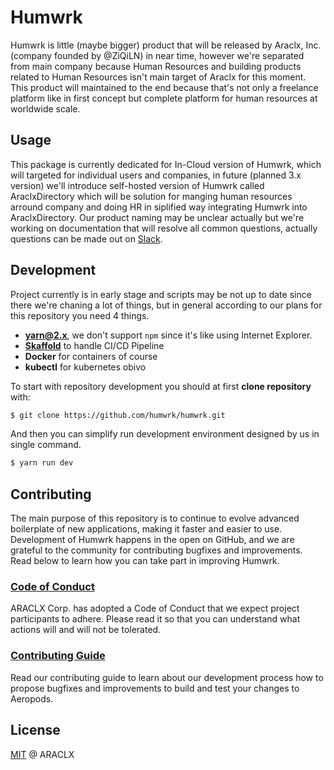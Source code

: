 # Humwrk

Humwrk is little (maybe bigger) product that will be released by Araclx, Inc. (company founded by @ZiQiLN) in near time, however we're separated from main
company because Human Resources and building products related to Human Resources isn't main target of Araclx for this moment. This product will maintained to
the end because that's not only a freelance platform like in first concept but complete platform for human resources at worldwide scale.

## Usage

This package is currently dedicated for In-Cloud version of Humwrk, which will targeted for individual users and companies, in future (planned 3.x version)
we'll introduce self-hosted version of Humwrk called AraclxDirectory which will be solution for manging human resources arround company and doing HR in
siplified way integrating Humwrk into AraclxDirectory. Our product naming may be unclear actually but we're working on documentation that will resolve all
common questions, actually questions can be made out on [Slack](https://join.slack.com/t/humwrk/shared_invite/zt-h6f16liq-rLvCUbMx~UW_GTAztZBmMQ).

## Development

Project currently is in early stage and scripts may be not up to date since there we're chaning a lot of things, but in general according to our plans for this
repository you need 4 things.

-  **yarn@2.x**, we don't support `npm` since it's like using Internet Explorer.
-  **[Skaffold](https://skaffold.dev/)** to handle CI/CD Pipeline
-  **Docker** for containers of course
-  **kubectl** for kubernetes obivo

To start with repository development you should at first **clone repository** with:

```bash
$ git clone https://github.com/humwrk/humwrk.git
```

And then you can simplify run development environment designed by us in single command.

```bash
$ yarn run dev
```

## Contributing

The main purpose of this repository is to continue to evolve advanced boilerplate of new applications, making it faster and easier to use. Development of Humwrk
happens in the open on GitHub, and we are grateful to the community for contributing bugfixes and improvements. Read below to learn how you can take part in
improving Humwrk.

### [Code of Conduct](./CODE_OF_CONDUCT.md)

ARACLX Corp. has adopted a Code of Conduct that we expect project participants to adhere. Please read it so that you can understand what actions will and will
not be tolerated.

### [Contributing Guide](./CONTRIBUTING.md)

Read our contributing guide to learn about our development process how to propose bugfixes and improvements to build and test your changes to Aeropods.

## License

[MIT](./LICENSE) @ ARACLX

